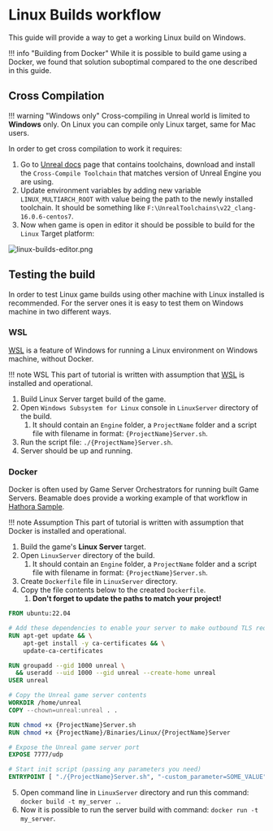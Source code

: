 # Linux Builds workflow

This guide will provide a way to get a working Linux build on Windows.

!!! info "Building from Docker"
	While it is possible to build game using a Docker, we found that solution suboptimal compared to the one described in this guide.
    
## Cross Compilation

!!! warning "Windows only"
	Cross-compiling in Unreal world is limited to **Windows** only. On Linux you can compile only Linux target, same for Mac users.

In order to get cross compilation to work it requires:
1. Go to [Unreal docs](https://dev.epicgames.com/documentation/en-us/unreal-engine/linux-development-requirements-for-unreal-engine?application_version=5.3#versionhistory) page that contains toolchains, download and install the `Cross-Compile Toolchain` that matches version of Unreal Engine you are using.
2. Update environment variables by adding new variable `LINUX_MULTIARCH_ROOT` with value being the path to the newly installed toolchain. It should be something like `F:\UnrealToolchains\v22_clang-16.0.6-centos7`.
3. Now when game is open in editor it should be possible to build for the `Linux` Target platform:

![linux-builds-editor.png](../../media/imgs/linux-builds-editor.png)

## Testing the build

In order to test Linux game builds using other machine with Linux installed is recommended. 
For the server ones it is easy to test them on Windows machine in two different ways.

### WSL 

[WSL](https://learn.microsoft.com/en-us/windows/wsl/about) is a feature of Windows for running a Linux environment on Windows machine, without Docker.

!!! note WSL
    This part of tutorial is written with assumption that [WSL](https://learn.microsoft.com/en-us/windows/wsl/about) is installed and operational.

1. Build Linux Server target build of the game.
2. Open `Windows Subsystem for Linux` console in `LinuxServer` directory of the build. 
	1. It should contain an `Engine` folder, a `ProjectName` folder and a script file with filename in format: `{ProjectName}Server.sh`.
3. Run the script file: `./{ProjectName}Server.sh`.
4. Server should be up and running.

### Docker

Docker is often used by Game Server Orchestrators for running built Game Servers. Beamable does provide a working example of that workflow in [Hathora Sample](../../samples/hathora-demo.md).

!!! note Assumption
    This part of tutorial is written with assumption that Docker is installed and operational.

1. Build the game's **Linux Server** target.
2. Open `LinuxServer` directory of the build.
	1. It should contain an `Engine` folder, a `ProjectName` folder and a script file with filename in format: `{ProjectName}Server.sh`.
3. Create `Dockerfile` file in `LinuxServer` directory.
4. Copy the file contents below to the created `Dockerfile`.
	1. **Don't forget to update the paths to match your project!**

```dockerfile
FROM ubuntu:22.04

# Add these dependencies to enable your server to make outbound TLS requests
RUN apt-get update && \
    apt-get install -y ca-certificates && \
    update-ca-certificates

RUN groupadd --gid 1000 unreal \
  && useradd --uid 1000 --gid unreal --create-home unreal
USER unreal

# Copy the Unreal game server contents
WORKDIR /home/unreal
COPY --chown=unreal:unreal . .

RUN chmod +x {ProjectName}Server.sh
RUN chmod +x {ProjectName}/Binaries/Linux/{ProjectName}Server

# Expose the Unreal game server port
EXPOSE 7777/udp

# Start init script (passing any parameters you need)
ENTRYPOINT [ "./{ProjectName}Server.sh", "-custom_parameter=SOME_VALUE" ]
```

5. Open command line in `LinuxServer` directory and run this command: `docker build -t my_server .`.
6. Now it is possible to run the server build with command: `docker run -t my_server`.
